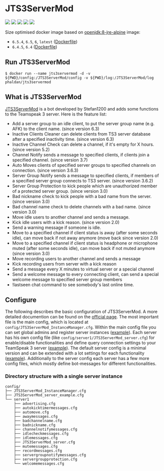 # JTS3ServerMod

[![](https://images.microbadger.com/badges/version/phaldan/jts3servermod.svg)](https://microbadger.com/images/phaldan/jts3servermod) [![](https://images.microbadger.com/badges/image/phaldan/jts3servermod.svg)](https://microbadger.com/images/phaldan/jts3servermod) [![](https://img.shields.io/docker/stars/phaldan/jts3servermod.svg)](https://hub.docker.com/r/phaldan/jts3servermod/) [![](https://img.shields.io/docker/pulls/phaldan/jts3servermod.svg)](https://hub.docker.com/r/phaldan/jts3servermod/) [![](https://img.shields.io/docker/automated/phaldan/jts3servermod.svg)](https://hub.docker.com/r/phaldan/jts3servermod/)

Size optimised docker image based on [openjdk:8-jre-alpine](https://hub.docker.com/_/openjdk/) image:

* `6.5.4`, `6.5`, `6`, `latest` ([Dockerfile](https://github.com/phaldan/docker-JTS3ServerMod/blob/3fc117bd4bf0865b929a8e4a193f525c6c787572/Dockerfile))
* `6.4.5`, `6.4` ([Dockerfile](https://github.com/phaldan/docker-JTS3ServerMod/blob/d854cd3cfa24b65b5dca2f05c17814e7888a3317/Dockerfile))

## Run JTS3ServerMod

```
$ docker run --name jts3servermod -d -v ${PWD}/config:/JTS3ServerMod/config -v ${PWD}/log:/JTS3ServerMod/log phaldan/jts3servermod
```

## What is JTS3ServerMod

[JTS3ServerMod](https://www.stefan1200.de/forum/index.php?topic=2.0) is a bot developed by Stefan1200 and adds some functions to the Teamspeak 3 server. Here is the feature list:

* Add a server group to an idle client, to put the server group name (e.g. AFK) to the client name. (since version 6.3)
* Inactive Clients Cleaner can delete clients from TS3 server database after a specified inactivity time. (since version 6.3)
* Inactive Channel Check can delete a channel, if it's empty for X hours. (since version 5.2)
* Channel Notify sends a message to specified clients, if clients join a specified channel. (since version 3.7)
* Auto Moves clients of specified server groups to specified channels on connection. (since version 3.6.3)
* Server Group Notify sends a message to specified clients, if members of a specified server group connects to TS3 server. (since version 3.6.2)
* Server Group Protection to kick people which are unauthorized member of a protected server group. (since version 3.0)
* Bad nickname check to kick people with a bad name from the server. (since version 3.0)
* Bad channel name check to delete channels with a bad name. (since version 3.0)
* Move idle users to another channel and sends a message.
* Kick idle users with a kick reason. (since version 2.0)
* Send a warning message if someone is idle.
* Move to a specified channel if client status is away (after some seconds idle), can move back if not away anymore (move back since version 2.0)
* Move to a specified channel if client status is headphone or microphone muted (after some seconds idle), can move back if not muted anymore (since version 3.0)
* Move recording users to another channel and sends a message
* Kick recording users from server with a kick reason
* Send a message every X minutes to virtual server or a special channel
* Send a welcome message to every connecting client, can send a special welcome message to specified server group members
* !lastseen chat command to see somebody's last online time.

## Configure

The following describes the basic configuration of JTS3ServerMod. A more detailed documention can be found on the [official page](https://www.stefan1200.de/forum/index.php?topic=2.0). 
The most important file is the main config, which is located at `config/JTS3ServerMod_InstanceManager.cfg`. Within the main config file you can set global admins and register server instances ([example](https://github.com/phaldan/docker-JTS3ServerMod/blob/master/config/JTS3ServerMod_InstanceManager.cfg)). 
Each server has his own config file (like `config/server1/JTS3ServerMod_server.cfg`) for enable/disable functionalities and define query connection settings to your TeamSpeak 3 server ([example](https://github.com/phaldan/docker-JTS3ServerMod/blob/master/config/server1/JTS3ServerMod_server.cfg)). The default server config is a minimal version and can be extended with a lot settings for each functionality ([example](https://github.com/phaldan/docker-JTS3ServerMod/blob/master/config/JTS3ServerMod_server_example.cfg)). Additionally to the server config each server has a few more config files, which mostly define bot-messages for different functionalities.

### Directory structure with a single server instance

```
config/
├── JTS3ServerMod_InstanceManager.cfg
├── JTS3ServerMod_server_example.cfg
└── server1
    ├── advertising.cfg
    ├── autokicktimermessages.cfg
    ├── automove.cfg
    ├── awaymessages.cfg
    ├── badchannelname.cfg
    ├── badnickname.cfg
    ├── channelnotifymessages.cfg
    ├── idlecheckmessages.cfg
    ├── idlemessages.cfg
    ├── JTS3ServerMod_server.cfg
    ├── mutemessages.cfg
    ├── recordmessages.cfg
    ├── servergroupnotifymessages.cfg
    ├── servergroupprotection.cfg
    └── welcomemessages.cfg
```
